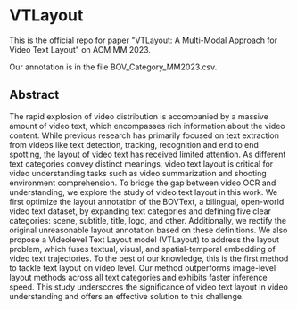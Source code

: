 # VTLayout

This is the official repo for paper "VTLayout: A Multi-Modal Approach for Video Text Layout" on ACM MM 2023.

Our annotation is in the file BOV_Category_MM2023.csv.

## Abstract

The rapid explosion of video distribution is accompanied by a massive amount of video text, which encompasses rich information about the video content. While previous research has primarily focused on text extraction from videos like text detection, tracking, recognition and end to end spotting, the layout of video text has received limited attention. As different text categories convey distinct meanings, video text layout is critical for video understanding tasks such as video summarization and shooting environment comprehension. To bridge the gap between video OCR and understanding, we explore the study of video text layout in this work. We first optimize the layout annotation of the BOVText, a bilingual, open-world video text dataset, by expanding text categories and defining five clear categories: scene, subtitle, title, logo, and other. Additionally, we rectify the original unreasonable layout annotation based on these definitions. We also propose a Videolevel Text Layout model (VTLayout) to address the layout problem, which fuses textual, visual, and spatial-temporal embedding of video text trajectories. To the best of our knowledge, this is the first method to tackle text layout on video level. Our method outperforms image-level layout methods across all text categories and exhibits faster inference speed. This study underscores the significance of video text layout in video understanding and offers an effective solution to this challenge. 